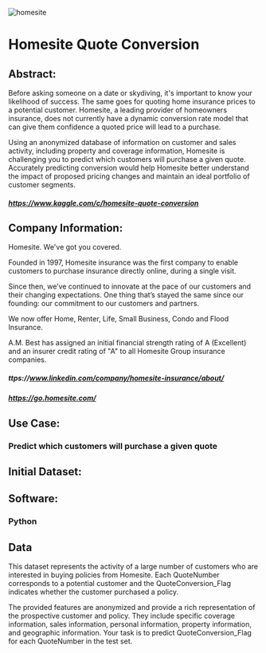 ![homesite](https://user-images.githubusercontent.com/19572673/62336567-d6051300-b49e-11e9-9746-e7c3b2c4bedd.png)
# Homesite Quote Conversion

## Abstract:
Before asking someone on a date or skydiving, it's important to know your likelihood of success. The same goes for quoting home insurance prices to a potential customer. Homesite, a leading provider of homeowners insurance, does not currently have a dynamic conversion rate model that can give them confidence a quoted price will lead to a purchase. 

Using an anonymized database of information on customer and sales activity, including property and coverage information, Homesite is challenging you to predict which customers will purchase a given quote. Accurately predicting conversion would help Homesite better understand the impact of proposed pricing changes and maintain an ideal portfolio of customer segments. 
##### https://www.kaggle.com/c/homesite-quote-conversion

## Company Information:
Homesite. We've got you covered. 

Founded in 1997, Homesite insurance was the first company to enable customers to purchase insurance directly online, during a single visit.

Since then, we’ve continued to innovate at the pace of our customers and their changing expectations. One thing that’s stayed the same since our founding: our commitment to our customers and partners. 

We now offer Home, Renter, Life, Small Business, Condo and Flood Insurance. 

A.M. Best has assigned an initial financial strength rating of A (Excellent) and an insurer credit rating of "A"​ to all Homesite Group insurance companies. 
##### ttps://www.linkedin.com/company/homesite-insurance/about/
##### https://go.homesite.com/

###
## Use Case:
### Predict which customers will purchase a given quote
## Initial Dataset:
## Software:
### Python
## Data

This dataset represents the activity of a large number of customers who are interested in buying policies from Homesite. Each QuoteNumber corresponds to a potential customer and the QuoteConversion_Flag indicates whether the customer purchased a policy.

The provided features are anonymized and provide a rich representation of the prospective customer and policy. They include specific coverage information, sales information, personal information, property information, and geographic information. Your task is to predict QuoteConversion_Flag for each QuoteNumber in the test set.
